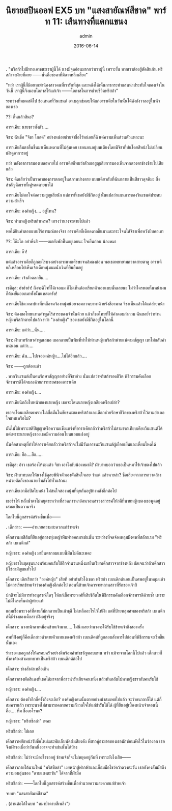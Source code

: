 ﻿---
title: 'นิยายสปินออฟ EX5 บท "แสงสายัณห์สีชาด" พาร์ท 11: เส้นทางที่แตกแขนง'
description: 'นิยายสปินออฟ EX5 บท "แสงสายัณห์สีชาด" พาร์ท 11: เส้นทางที่แตกแขนง'
date: 2016-06-14
image: "@assets/blog/ex5-14.webp"
imageAlt: re zero EX5 แปลไทย
categories: [ex5]
author: admin
tags: [rezeroex5]
hideToc: true
---
.
"พริสก้าไม่มีทางเอาชนะเราผู้นี้ได้ นางมีจุดอ่อนมากกว่าเราผู้นี้ เพราะงั้น หากเราต้องสู้ตัดสินกัน พริสก้าจะฝ่ายที่ตาย ――นั่นคือชะตาที่มิอาจหลีกเลี่ยง"

"ทว่า เราผู้นี้ก็มิอยากฆ่าน้องสาวคนที่เรารักที่สุด และหลังได้เห็นการกระทำแสนน่าประทับใจของเจ้าในวันนี้ เราผู้นี้จึงมอบโอกาสให้แก่เจ้า ――โอกาสในการช่วยชีวิตพริสก้า"

ระหว่างที่หมดสติไป ข้อเสนอที่วินเซนต์ อาเบลุกซ์มอบให้แก่อาราเคียในวันนั้นได้ดังกังวาลอยู่ในหัวของเธอ

??: ตื่นแล้วสินะ?

อาราเคีย: นายขาวทั้งตัว....

จิชา: ฉันชื่อ "จิชา โกลด์" อย่างหน่อยช่วยจำชื่อไว้หน่อยก็ดี แค่ความเห็นส่วนตัวแหละนะ

อาราเคียลืมตาตื่นขึ้นมาเห็นเพดานที่ไม่คุ้นเคย เธอนอนอยู่บนเตียงโดยมีจิชาที่บ่นโดยสีหน้าไม่เปลี่ยนเฝ้าดูอาการอยู่

ทว่า หลังอาการสมองเบลอหายไป อาราเคียก็พบว่าตัวเธอสูญเสียการมองเห็นจากดวงตาข้างซ้ายไปเสียแล้ว

จิชา: คิดเสียว่าเป็นราคาของการตกอยู่ในสภาพปางตาย แบบเดียวกับที่ฉันกลายเป็นสีขาวดุจหิมะ สิ่งสำคัญคือเราทั้งคู่รอดตายมาได้

อาราเคียไม่ตกใจต่อความสูญเสียนัก แต่การที่เธอยังมีชีวิตอยู่ นั่นแปลว่าแผนการของวินเซนต์ประสบความสำเร็จ

อาราเคีย: องค์หญิง.... อยู่ไหน?

จิชา: ท่านหญิงพริสก้าเหรอ? เกรงว่านางจะตายไปแล้ว

พอได้ยินคำตอบแบบไร้อารมณ์ของจิชา อาราเคียก็เดือดดาลขึ้นมาและกระโจนใส่จิชาเพื่อหวังบีบคอเขา

??: โอ๊ะโอ อย่าพึ่งสิ ――เธอยังพักฟื้นอยู่เลยนะ ใจเย็นก่อน น้องหมา

อาราเคีย: อ๊า!

แต่แล้วอาราเคียก็ถูกอะไรบางอย่างกระแทกศีรษะจนล้มลงก่อน พอเธอพยายามกวาดสายตาดู อาราเคียก็เหลือบไปเห็นเจ้าเด็กหนุ่มผมน้ำเงินที่ยืนยิ้มอยู่

อาราเคีย: เจ้าตัวตลกยิ้ม....

เซซิลุส: ฮ่าฮ่าฮ่า! ถึงจะดีใจที่ได้เจอผม ก็ไม่เห็นต้องเรียกตัวเองแบบนั้นเลยนะ ไม่ว่าใครพอเห็นหน้าผมก็ต้องยิ้มออกมาทั้งนั้นแหละครับ!

อาราเคียใช้ดวงตาข้างที่เหลือจดจ้องหนุ่มน้อยจอมกวนบาทาด้วยรังสีอาฆาต จิชาเห็นแล้วได้แต่ส่ายหน้า

จิชา: ต้องขอโทษแทนคำพูดไร้สาระของเจ้านั่นด้วย แล้วก็ขอโทษที่ให้คำตอบกำกวม ฉันขอย้ำว่าท่านหญิงพริสก้าตายไปแล้ว ทว่า "องค์หญิง" ของเธอยังมีชีวิตอยู่ในโลกนี้

อาราเคีย: แต่ว่า...นั่น....

จิชา: ฝ่าบาทรักษาคำพูดเสมอ เธอกลายเป็นพิษที่ทำให้ท่านหญิงพริสก้าพ่ายแพ้ตามสัญญา เขาไม่กลับคำแน่นอน แต่ว่า....

อาราเคีย: ฉัน....ไปเจอองค์หญิง....ไม่ได้อีกแล้ว....

จิชา: ――ถูกต้องแล้ว

.
หากวินเซนต์เป็นคนรักษาสัญญาอย่างที่จิชาอ้าง นั่นแปลว่าพริสก้ารอดชีวิต พิธีกรรมคัดเลือกจักรพรรดิได้จบลงด้วยการทรยศของอาราเคีย

อาราเคีย: องค์หญิง....

อาราเคียนึกถึงใบหน้าของนายหญิง เธอจะโดนนายหญิงเกลียดหรือเปล่า?

เธอจะโดนเกลียดเพราะไม่เชื่อมั่นในชัยชนะของพริสก้าและเลือกช่วยรักษาชีวิตของพริสก้าไว้ตามอำเภอใจแทนหรือไม่?

มันไม่ใช่เพราะสติปัญญาหรือความแข็งแกร่งที่อาราเคียกลัวว่าพริสก้าไม่สามารถเทียบเคียงวินเซนต์ได้ แต่เพราะนายหญิงของเธอมีความอ่อนโยนแอบแฝงอยู่

นั่นคือสาเหตุที่ทำให้อาราเคียกลัวว่าพริสก้าจะไม่มีวันเอาชนะวินเซนต์ผู้เยือกเย็นและเหี้ยมโหดได้

อาราเคีย: ฮือ....ฮือ.....

เซซิลุส: อ้าว เธอร้องไห้ซะแล้ว จิชา เอาไงกับน้องหมาดี? ฝ่าบาทบอกว่าเธอเป็นหมาไร้เจ้าของไปแล้ว

จิชา: ฝ่าบาทบอกให้นางใช้ดุลยพินิจตัวเองตัดสินใจเลย ว่าแต่ แล้วนายล่ะ? ชื่อเสียงจากการกวาดล้างหน่วยตัดกิ่งของนายเริ่มดังไปทั่วแล้วนะ

อาราเคียเอามือปิดใบหน้า ไม่สนใจสองหนุ่มที่คุยกันอยู่ข้างหลังอีกต่อไป

เธอร่ำไห้ หลั่งน้ำตาไม่หยุดระหว่างที่สวดภาวนาอ้อนวอนสรวงสวรรค์ให้วลีที่นายหญิงของเธอพูดอยู่เสมอเป็นความจริง

โลกใบนี้ถูกสรรค์สร้างขึ้นเพื่อ――

.
เด็กสาว: ――อำนวยความสะดวกแก่ข้าพเจ้า

เด็กสาวผมสีส้มที่ยืนอยู่กลางทุ่งหญ้าพึมพำออกมาเช่นนั้น ระหว่างที่จดจ้องหลุมฝังศพที่สลักนาม "พริสก้า เบเนดิกต์"

หญิงชรา: องค์หญิง มายืนตากลมแบบนี้มันไม่ดีนะเพคะ

หญิงชราในชุดขุนนางพร้อมคนรับใช้อีกจำนวนหนึ่งมายืนเรียกเด็กสาวจากข้างหลัง ชัดเจนว่าตัวเด็กสาวมิใช่สามัญชนทั่วไป

เด็กสาว: เลิกเรียกว่า "องค์หญิง" เสียที อย่าทำตัวโง่เขลา พริสก้า เบเนดิกต์นอนเป็นศพอยู่ในหลุมแล้ว ไม่ควรเรียกข้าพเจ้าว่าองค์หญิงอีกต่อไป ตอนนี้ข้าพเจ้าควรจะหลานสาวที่รักของเจ้าสิ

ปกติจะไม่มีการทำอนุสรณ์ใดๆ ให้แก่เชื้อพระวงศ์ที่เสียชีวิตในพิธีกรรมคัดเลือกจักรพรรดิด้วยซ้ำ เพราะไม่มีใครเห็นค่าผู้พ่ายแพ้

แถมเชื้อพระวงศ์ที่ตายก็มักกลายเป็นเถ้าธุลี ไม่เหลืออะไรไว้ให้ฝัง แต่ที่ป้ายหลุมศพของพริสก้า เบเนดิกต์นี้มีร่างของเด็กสาวฝังอยู่จริงๆ

เด็กสาว: นางหน้าตาเหมือนข้าพเจ้ามาก.... ไม่นึกเลยว่านางจะได้รับใช้ข้าพเจ้าถึงสองครั้ง

ศพที่ฝังอยู่ก็คือเด็กสาวตัวตายตัวแทนของพริสก้า เบเนดิคต์ที่ถูกลอบสังหารไปก่อนที่พิธีกรรมจะเริ่มขึ้นนั่นเอง

ร่างของเธอถูกส่งให้ครอบครัวอย่างดีพร้อมค่าทำขวัญตอบแทน ทว่า แม้จะจากโลกนี้ไปแล้ว เด็กสาวก็ยังคงต้องสวมบทบาทเป็นพริสก้า เบเนดิกต์ต่อไป

เด็กสาว: ช่างล้ำค่าเหลือเกิน

เด็กสาวกางพัดสีแดงที่เธอได้มาจากพี่สาวน่ารังเกียจคนหนึ่ง แล้วหันกลับไปหาหญิงชรากับคนรับใช้

หญิงชรา: องค์หญิง....

เด็กสาว: ต้องย้ำอีกกี่ครั้งถึงจะเลิก? องค์หญิงคนนั้นตายอย่างน่าสมเพชไปแล้ว จะว่าอนาถาก็ได้ แต่ก็สมควรแล้ว เพราะนางไม่สามารถคลายความกังวลใจให้แก่ข้ารับใช้ได้ ผู้ที่ยืนอยู่เบื้องหน้าเจ้าตอนนี้คือ.... หึ่ม ชื่ออะไรนะ?

หญิงชรา: "พริสซิลล่า" เพคะ

พริสซิลล่า: ใช่เลย

เด็กสาวพยักหน้ารับชื่อใหม่และพับเก็บพัดส่งเสียงดัง พี่สาวคู่อาฆาตของเธอมักซ่อนพัดไว้ในร่องอก เธอจึงเฝ้ารอเผื่อว่าวันหนึ่งอาจจะทำเช่นนั้นได้บ้าง

พริสซิลล่า: ไม่ว่าจะมีอะไรรออยู่ ข้าพเจ้าก็จะไม่หยุดอยู่กับที่ เพราะยังไงเสีย――

เด็กสาวภายใต้นามใหม่ "พริสซิลล่า" เงยหน้าสู่ฟากฟ้าและเอื้อมมือไขว่คว้าดวงตะวัน เธอยังคงสัมผัสถึงความอบอุ่นของ "ดาบแสงตะวัน" ได้จากที่ฝ่ามือ

พริสซิลล่า: ――โลกใบนี้ถูกสรรค์สร้างขึ้นเพื่ออำนวยความสะดวกแก่ข้าพเจ้า

จบบท "แสงสายัณห์สีชาด"

.
(อ่านต่อได้ในบท "หมาป่าดาบสีเพลิง")



